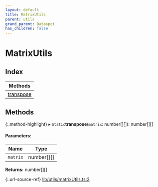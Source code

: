 ```yaml
---
layout: default
title: MatrixUtils
parent: utils
grand_parent: Dataspot
has_children: false
---
```


# MatrixUtils

## Index

| Methods |
|-----------|
| [transpose](#transpose) |

## Methods

{:.method-highlight}
▸ `Static`**transpose**(`matrix`: number[][]): number[][]

#### Parameters:

Name | Type |
------ | ------ |
`matrix` | number[][] |

**Returns:** number[][]

{:.url-source-ref}
[lib/utils/matrixUtils.ts:2](https://github.com/ascentcore/dataspot/blob/c80cb27/lib/utils/matrixUtils.ts#L2)

